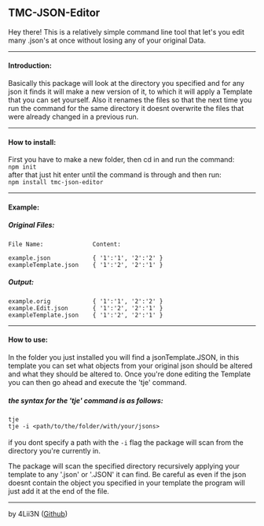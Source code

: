 ## TMC-JSON-Editor 
Hey there! This is a relatively simple command line tool that let's you edit
many .json's at once without losing any of your original Data.

---

#### Introduction:
Basically this package will look at the directory you specified 
and for any json it finds it will make a new version of it, to which it will apply a 
Template that you can set yourself. Also it renames the files so that the next 
time you run the command for the same directory it doesnt overwrite the files 
that were already changed in a previous run.

---

#### How to install:
First you have to make a new folder, then cd in and run the command: <br>
``` npm init ``` <br>
after that just hit enter until the command is through and then run: <br>
``` npm install tmc-json-editor ``` 

---

#### Example:
##### Original Files:
    File Name:              Content:
    
    example.json            { '1':'1', '2':'2' } 
    exampleTemplate.json    { '1':'2', '2':'1' } 
##### Output:
    example.orig            { '1':'1', '2':'2' } 
    example.Edit.json       { '1':'2', '2':'1' } 
    exampleTemplate.json    { '1':'2', '2':'1' } 

---

 #### How to use:
In the folder you just installed you will find a jsonTemplate.JSON, in this template 
you can set what objects from your original json should be altered and what 
they should be altered to. Once you're done editing the Template you can 
then go ahead and execute the 'tje' command.

##### the syntax for the 'tje' command is as follows: <br>
``` tje ``` <br>
``` tje -i <path/to/the/folder/with/your/jsons> ``` <br> <br>
if you dont specify a path with the ``` -i ``` flag the package will scan from the directory you're currently in. 

The package will scan the specified directory recursively applying your 
template to any '.json' or '.JSON' it can find. Be careful as even if the json 
doesnt contain the object you specified in your template the program will just 
add it at the end of the file. 

---

by 4Lii3N ([Github](https://github.com/4Lii3N/))
